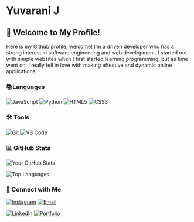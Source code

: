 # Yuvarani J



## 👋 Welcome to My Profile!

Here is my Github profile, welcome! I'm a driven developer who has a strong interest in software engineering and web development. I started out with simple websites when I first started learning programming, but as time went on, I really fell in love with making effective and dynamic online applications.

### 📚Languages 

![JavaScript](https://img.shields.io/badge/-JavaScript-F7DF1E?style=for-the-badge&logo=javascript&logoColor=black)
![Python](https://img.shields.io/badge/-Python-3776AB?style=for-the-badge&logo=python&logoColor=white)
![HTML5](https://img.shields.io/badge/-HTML5-E34F26?style=for-the-badge&logo=html5&logoColor=white)
![CSS3](https://img.shields.io/badge/-CSS3-1572B6?style=for-the-badge&logo=css3&logoColor=white)
### 🛠️ Tools
![Git](https://img.shields.io/badge/-Git-F05032?style=for-the-badge&logo=git&logoColor=white)
![VS Code](https://img.shields.io/badge/-VSCode-007ACC?style=for-the-badge&logo=visual-studio-code&logoColor=white)


### 📊 GitHub Stats

![Your GitHub Stats](https://github-readme-stats.vercel.app/api?username=Yuvarani25&show_icons=true&theme=radical)

![Top Languages](https://github-readme-stats.vercel.app/api/top-langs/?username=Yuvarani25&layout=compact&theme=radical)



### 📱 Connect with Me


[![Instagram](https://img.shields.io/badge/Instagram-E4405F?style=for-the-badge&logo=instagram&logoColor=white)](https://instagram.com/_yuva_jd)
[![Email](https://img.shields.io/badge/Email-D14836?style=for-the-badge&logo=gmail&logoColor=white)](mailto:yuvaranideepa25@gmail.com)


[![LinkedIn](https://img.shields.io/badge/LinkedIn-0077B5?style=for-the-badge&logo=linkedin&logoColor=white)](https://www.linkedin.com/in/yuvarani-j/)
[![Portfolio](https://img.shields.io/badge/Portfolio-000000?style=for-the-badge&logo=google-chrome&logoColor=white)](https://your-portfolio-link.com)
